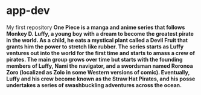 # app-dev
My first repository
**One Piece is a manga and anime series that follows Monkey D. Luffy, a young boy with a dream to become the greatest pirate in the world. As a child, he eats a mystical plant called a Devil Fruit that grants him the power to stretch like rubber. The series starts as Luffy ventures out into the world for the first time and starts to amass a crew of pirates. The main group grows over time but starts with the founding members of Luffy, Nami the navigator, and a swordsman named Roronoa Zoro (localized as Zolo in some Western versions of comic). Eventually, Luffy and his crew become known as the Straw Hat Pirates, and his posse undertakes a series of swashbuckling adventures across the ocean.**
